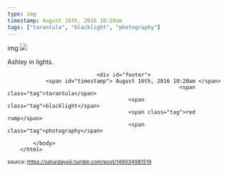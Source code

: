 ```yaml
---
type: img
timestamp: August 16th, 2016 10:20am
tags: ["tarantula", "blacklight", "photography"]
---
```

img
<img src="https://saturdayxiii.github.io/media/149034981519.jpg"/>
                                                                                          
Ashley in lights.
 
                                    
                
                
                
                
                                <div id="footer">
                <span id="timestamp"> August 16th, 2016 10:20am </span>
                                                          <span class="tag">tarantula</span>
                                          <span class="tag">blacklight</span>
                                          <span class="tag">red rump</span>
                                          <span class="tag">photography</span>
                                                    
            </body>
        </html>

        
<small>source: https://saturdayxiii.tumblr.com/post/149034981519</small>